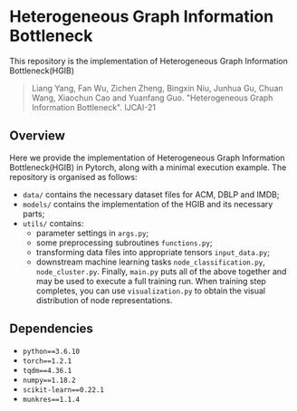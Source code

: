# Heterogeneous Graph Information Bottleneck
This repository is the implementation of Heterogeneous Graph Information Bottleneck(HGIB)
> Liang Yang, Fan Wu, Zichen Zheng, Bingxin Niu, Junhua Gu, Chuan Wang, Xiaochun Cao and Yuanfang Guo. "Heterogeneous Graph Information Bottleneck". IJCAI-21
## Overview
Here we provide the implementation of Heterogeneous Graph Information Bottleneck(HGIB) in Pytorch, 
along with a minimal execution example. The repository is organised as follows:
- `data/` contains the necessary dataset files for ACM, DBLP and IMDB;
- `models/` contains the implementation of the HGIB and its necessary parts;
- `utils/` contains:
    * parameter settings in `args.py`;
    * some preprocessing subroutines `functions.py`;
    * transforming data files into appropriate tensors `input_data.py`;
    * downstream machine learning tasks `node_classification.py`, `node_cluster.py`.
Finally, `main.py` puts all of the above together and may be used to execute a full training run. 
When training step completes, you can use `visualization.py` to obtain the visual distribution of
node representations. 

## Dependencies
- `python==3.6.10`
- `torch==1.2.1`
- `tqdm==4.36.1`
- `numpy==1.18.2`
- `scikit-learn==0.22.1`
- `munkres==1.1.4`
